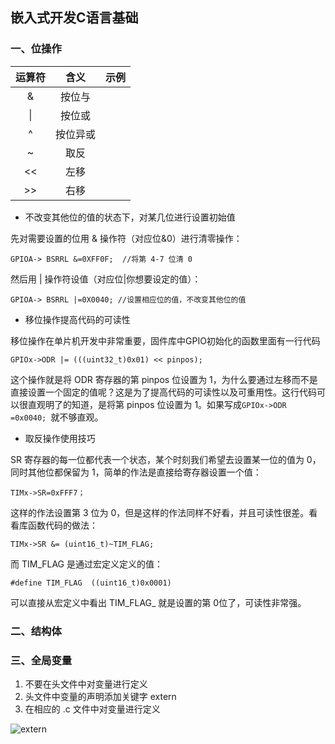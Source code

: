 ## 嵌入式开发C语言基础
### 一、位操作

| 运算符 | 含义 | 示例 |
| :------:| :------: | :------: |
| & | 按位与 | |
| &#124; | 按位或 | |
| ^ | 按位异或 | |
| ~ | 取反 | |
| << | 左移 | |
| >> | 右移 | |

- 不改变其他位的值的状态下，对某几位进行设置初始值

先对需要设置的位用 & 操作符（对应位&0）进行清零操作：

    GPIOA-> BSRRL &=0XFF0F;  //将第 4-7 位清 0

然后用 | 操作符设值（对应位|你想要设定的值）： 

    GPIOA-> BSRRL |=0X0040; //设置相应位的值，不改变其他位的值


- 移位操作提高代码的可读性

移位操作在单片机开发中非常重要，固件库中GPIO初始化的函数里面有一行代码

    GPIOx->ODR |= (((uint32_t)0x01) << pinpos);

这个操作就是将 ODR 寄存器的第 pinpos 位设置为 1，为什么要通过左移而不是直接设置一个固定的值呢？这是为了提高代码的可读性以及可重用性。这行代码可以很直观明了的知道，是将第 pinpos 位设置为 1。如果写成`GPIOx->ODR =0x0040; `就不够直观。  

- 取反操作使用技巧   

SR 寄存器的每一位都代表一个状态，某个时刻我们希望去设置某一位的值为 0，同时其他位都保留为 1，简单的作法是直接给寄存器设置一个值：

    TIMx->SR=0xFFF7；

这样的作法设置第 3 位为 0，但是这样的作法同样不好看，并且可读性很差。看看库函数代码的做法：

    TIMx->SR &= (uint16_t)~TIM_FLAG;

而 TIM_FLAG 是通过宏定义定义的值：

    #define TIM_FLAG  ((uint16_t)0x0001) 

可以直接从宏定义中看出 TIM_FLAG_ 就是设置的第 0位了，可读性非常强。

### 二、结构体



### 三、全局变量

1. 不要在头文件中对变量进行定义
1. 头文件中变量的声明添加关键字 extern
1. 在相应的 .c 文件中对变量进行定义    

![extern](/extern.png)